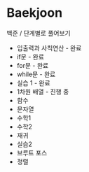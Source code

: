 # Baekjoon
백준 / 단계별로 풀어보기

 * 입출력과 사칙연산 - 완료
 * if문 - 완료
 * for문 - 완료
 * while문 - 완료
 * 실습 1 - 완료
 * 1차원 배열 - 진행 중
 * 함수
 * 문자열
 * 수학1
 * 수학2
 * 재귀
 * 실습2
 * 브루트 포스
 * 정렬